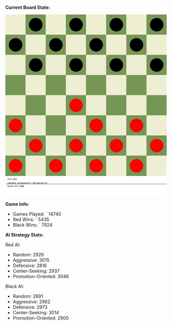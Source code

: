 
**Current Board State:**  
<!-- START_GIF -->
![Checkers Game](./checkers_game.gif)
<!-- END_GIF -->

**Game Info:**  
- Games Played: `<!-- GAMES_PLAYED --> 14740
- Red Wins: `<!-- RED_WINS --> 5435
- Black Wins: `<!-- BLACK_WINS --> 7924

<!-- AI_STATS -->
**AI Strategy Stats:**

Red AI:
- Random: 2926
- Aggressive: 3015
- Defensive: 2816
- Center-Seeking: 2937
- Promotion-Oriented: 3046

Black AI:
- Random: 2891
- Aggressive: 2962
- Defensive: 2973
- Center-Seeking: 3014
- Promotion-Oriented: 2900
